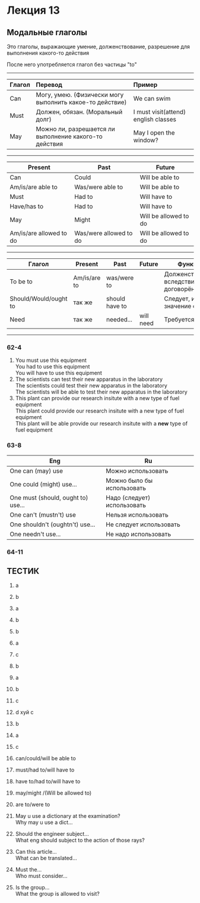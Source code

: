 # Лекция 13

## Модальные глаголы

Это глаголы, выражающие умение, долженствование, разрешение для выполнения какого-то действия

После него употребляется глагол без частицы "to"

---
| Глагол | Перевод                                                  | Пример                               |
| :----- | :------------------------------------------------------- | :----------------------------------- |
| Can    | Могу, умею. (Физически могу выполнить какое-то действие) | We can swim                          |
| Must   | Должен, обязан. (Моральный долг)                         | I must visit(attend) english classes |
| May    | Можно ли, разрешается ли выполнение какого-то действия   | May I open the window?               |
---
| Present                 | Past                   | Future                |
| ----------------------- | ---------------------- | --------------------- |
| Can                     | Could                  | Will be able to       |
| Am/is/are able to       | Was/were able to       | Will be able to       |
| Must                    | Had to                 | Will have to          |
| Have/has to             | Had to                 | Will have to          |
| May                     | Might                  | Will be allowed to do |
| Am/is/are allowed to do | Was/were allowed to do | Will be allowed to do |
---

| Глагол                | Present      | Past           | Future    | Функция                                   |
| --------------------- | ------------ | -------------- | --------- | ----------------------------------------- |
| To be to              | Am/is/are to | was/were to    |           | Долженствование вследствии договорённости |
| Should/Would/ought to | так же       | should have to |           | Следует, имеет значение совета            |
| Need                  | так же       | needed...      | will need | Требуется, нужно                          |
---

### 62-4

1) You must use this equipment <br>
   You had to use this equipment <br>
   You will have to use this equipment
2) The scientists can test their new apparatus in the laboratory <br>
   The scientists could test their new apparatus in the laboratory <br>
   The scientists will be able to test their new apparatus in the laboratory
3) This plant can provide our research insitute with a new type of fuel equipment <br>
   This plant could provide our research insitute with a new type of fuel equipment <br>
   This plant will be able provide our research insitute with a **new** type of fuel equipment

### 63-8

| Eng                                | Ru                          |
| ---------------------------------- | --------------------------- |
| One can (may) use                  | Можно использовать          |
| One could (might) use...           | Можно было бы использовать  |
| One must (should, ought to) use... | Надо (следует) использовать |
| One can't (mustn't) use            | Нельзя использовать         |
| One shouldn't (oughtn't) use...    | Не следует использовать     |
| One needn't use...                 | Не надо использовать        |
   
### 64-11

## ТЕСТИК

1) a
2) b
3) a
4) b
16) b
17) a
18) с 
19) b
20) a
21) b
22) c
23) d хуй с 
24) b
25) a
26) c
    
27) can/could/will be able to
28) must/had to/will have to
29) have to/had to/will have to
30) may/might /(Will be allowed to)
31) are to/were to

32) May u use a dictionary at the examination?<br>
   Why may u use a dict...
33) Should the engineer subject... <br>
   What eng should subject to the action of those rays?
34) Can this article... <br>
   What can be translated...
35) Must the...<br>
   Who must consider...
36) Is the group...<br>
   What the group is allowed to visit?

